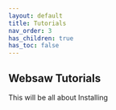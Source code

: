 ```yaml
---
layout: default
title: Tutorials
nav_order: 3
has_children: true
has_toc: false
---
```


## Websaw Tutorials

This will be all about Installing